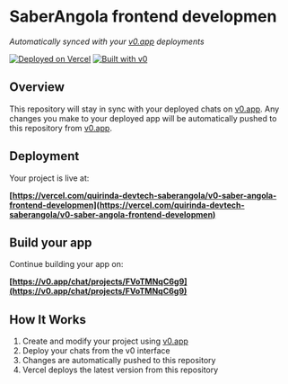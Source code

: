 # SaberAngola frontend developmen

*Automatically synced with your [v0.app](https://v0.app) deployments*

[![Deployed on Vercel](https://img.shields.io/badge/Deployed%20on-Vercel-black?style=for-the-badge&logo=vercel)](https://vercel.com/quirinda-devtech-saberangola/v0-saber-angola-frontend-developmen)
[![Built with v0](https://img.shields.io/badge/Built%20with-v0.app-black?style=for-the-badge)](https://v0.app/chat/projects/FVoTMNqC6g9)

## Overview

This repository will stay in sync with your deployed chats on [v0.app](https://v0.app).
Any changes you make to your deployed app will be automatically pushed to this repository from [v0.app](https://v0.app).

## Deployment

Your project is live at:

**[https://vercel.com/quirinda-devtech-saberangola/v0-saber-angola-frontend-developmen](https://vercel.com/quirinda-devtech-saberangola/v0-saber-angola-frontend-developmen)**

## Build your app

Continue building your app on:

**[https://v0.app/chat/projects/FVoTMNqC6g9](https://v0.app/chat/projects/FVoTMNqC6g9)**

## How It Works

1. Create and modify your project using [v0.app](https://v0.app)
2. Deploy your chats from the v0 interface
3. Changes are automatically pushed to this repository
4. Vercel deploys the latest version from this repository
